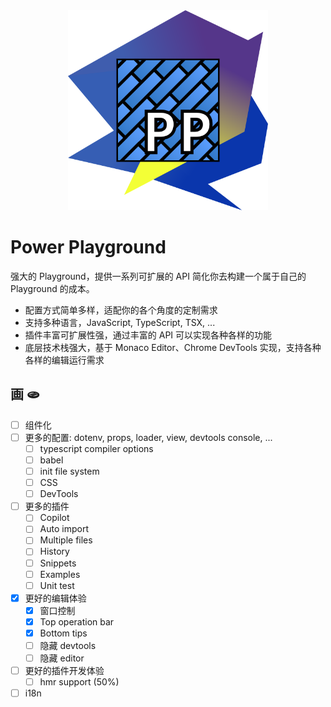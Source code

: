 <div align="center">
  <img src="./PP.svg" alt="Power Playground Icon" width="320">
</div>

# Power Playground

强大的 Playground，提供一系列可扩展的 API 简化你去构建一个属于自己的 Playground 的成本。

* 配置方式简单多样，适配你的各个角度的定制需求
* 支持多种语言，JavaScript, TypeScript, TSX, ...
* 插件丰富可扩展性强，通过丰富的 API 可以实现各种各样的功能
* 底层技术栈强大，基于 Monaco Editor、Chrome DevTools 实现，支持各种各样的编辑运行需求

## 画 🫓

* [ ] 组件化
* [ ] 更多的配置: dotenv, props, loader, view, devtools console, ...
  * [ ] typescript compiler options
  * [ ] babel
  * [ ] init file system
  * [ ] CSS
  * [ ] DevTools
* [ ] 更多的插件
  * [ ] Copilot
  * [ ] Auto import
  * [ ] Multiple files
  * [ ] History
  * [ ] Snippets
  * [ ] Examples
  * [ ] Unit test
* [x] 更好的编辑体验
  * [x] 窗口控制
  * [x] Top operation bar
  * [x] Bottom tips
  * [ ] 隐藏 devtools
  * [ ] 隐藏 editor
* [ ] 更好的插件开发体验
  * [ ] hmr support (50%)
* [ ] i18n
